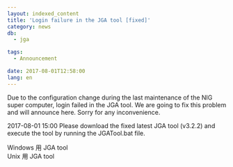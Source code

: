 ```yaml
---
layout: indexed_content
title: 'Login failure in the JGA tool [fixed]'
category: news
db:
  - jga

tags:
  - Announcement

date: 2017-08-01T12:58:00
lang: en
---
```


<p>Due to the configuration change during the last maintenance of the NIG super computer, login failed in the JGA tool. We are going to fix this problem and will announce here. Sorry for any inconvenience.</p>

<p>2017-08-01 15:00 Please download the fixed latest JGA tool (v3.2.2) and execute the tool by running the JGATool.bat file.</p>

<p>Windows 用 JGA tool<br>Unix 用 JGA tool</p>
